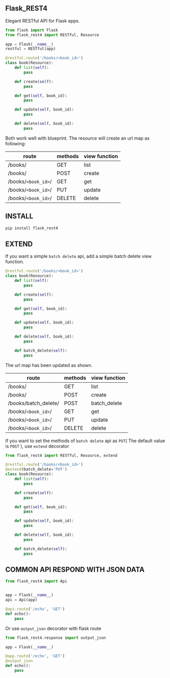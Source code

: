 Flask_REST4
---
Elegant RESTful API for  Flask apps.

``` python
from flask import Flask
from flask_rest4 import RESTful, Resource

app = Flask(__name__)
restful = RESTful(app)

@restful.route('/books/<book_id>')
class book(Resource):
    def list(self):
        pass

    def create(self):
        pass

    def get(self, book_id):
        pass

    def update(self, book_id):
        pass

    def delete(self, book_id):
        pass
```
Both work well with blueprint.
The resource will create an url map as following:

| route | methods | view function |
| --- | --- | --- |
| /books/ | GET | list |
| /books/ | POST | create |
| /books/`<book_id>`/ | GET | get |
| /books/`<book_id>`/ | PUT | update |
| /books/`<book_id>`/ | DELETE | delete |

INSTALL
---
```bash
pip install flask_rest4
```

EXTEND
---
If you want a simple `batch delete` api, add a simple batch delete view function.

``` python
@restful.route('/books/<book_id>')
class book(Resource):
    def list(self):
        pass

    def create(self):
        pass

    def get(self, book_id):
        pass

    def update(self, book_id):
        pass

    def delete(self, book_id):
        pass

    def batch_delete(self):
        pass
```

The url map has been updated as shown.

| route | methods | view function |
| --- | --- | --- |
| /books/ | GET | list |
| /books/ | POST | create |
| /books/batch_delete/ | POST | batch_delete |
| /books/`<book_id>`/ | GET | get |
| /books/`<book_id>`/ | PUT | update |
| /books/`<book_id>`/ | DELETE | delete |

If you want to set the methods of `batch delete` api as  `PUT`( The default value is `POST` ), use `extend` decorator

``` python
from flask_rest4 import RESTful, Resource, extend

@restful.route('/books/<book_id>')
@extend(batch_delete='PUT')
class book(Resource):
    def list(self):
        pass

    def create(self):
        pass

    def get(self, book_id):
        pass

    def update(self, book_id):
        pass

    def delete(self, book_id):
        pass

    def batch_delete(self):
        pass
```

COMMON API RESPOND WITH JSON DATA
---
``` python
from flask_rest4 import Api


app = Flask(__name__)
api = Api(app)

@api.route('/echo', 'GET')
def echo():
    pass
```

Or use `output_json` decorator with flask route
``` python
from flask_rest4.response import output_json

app = Flask(__name__)

@app.route('/echo', 'GET')
@output_json
def echo():
    pass
```